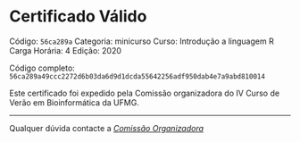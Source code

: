 # Certificado Válido

Código: `56ca289a`
Categoria: minicurso
Curso: Introdução a linguagem R
Carga Horária: 4
Edição: 2020


Código completo: `56ca289a49ccc2272d6b03da6d9d1dcda55642256adf950dab4e7a9abd810014`


Este certificado foi expedido pela Comissão organizadora do IV Curso de Verão em Bioinformática da UFMG.

----

Qualquer dúvida contacte a [_Comissão Organizadora_](<mailto:cursobioinfoufmg@gmail.com$subject=[Certificados]>)


